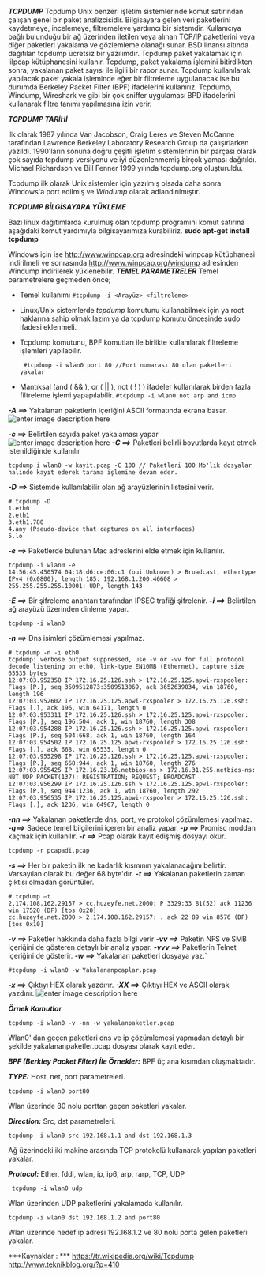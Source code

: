 ***TCPDUMP*** 
Tcpdump Unix benzeri işletim sistemlerinde komut satırından çalışan genel bir paket analizcisidir. Bilgisayara gelen veri paketlerini kaydetmeye, incelemeye, filtremeleye yardımcı bir sistemdir. Kullanıcıya bağlı bulunduğu bir ağ üzerinden iletilen veya alınan TCP/IP paketlerini veya diğer paketleri yakalama ve gözlemleme olanağı sunar. BSD linansı altında dağıtılan tcpdump ücretsiz bir yazılımdır. 
Tcpdump paket yakalamak için lilpcap kütüphanesini kullanır.
Tcpdump, paket yakalama işlemini bitirdikten sonra, yakalanan paket sayısı ile ilgili bir rapor sunar. 
Tcpdump kullanılarak yapılacak paket yakala işleminde eğer bir filtreleme uygulanacak ise bu durumda Berkeley Packet Filter (BPF) ifadelerini kullanırız. Tcpdump, Windump, Wireshark ve gibi bir çok sniffer uygulaması BPD ifadelerini kullanarak filtre tanımı yapılmasına izin verir.

***TCPDUMP TARİHİ***

İlk olarak 1987 yılında Van Jacobson, Craig Leres ve Steven McCanne tarafından Lawrence Berkeley Laboratory Research Group da çalışırlarken yazıldı. 1990'ların sonuna doğru çeşitli işletim sistemlerinin bir parçası olarak çok sayıda tcpdump versiyonu ve iyi düzenlenmemiş birçok yaması dağıtıldı. Michael Richardson ve Bill Fenner 1999 yılında tcpdump.org oluşturuldu. 

Tcpdump ilk olarak Unix sistemler için yazılmış olsada daha sonra Windows'a port edilmiş ve *Windump* olarak adlandırılmıştır.



***TCPDUMP BİLGİSAYARA YÜKLEME***

Bazı linux dağıtımlarda kurulmuş olan tcpdump programını komut satırına aşağıdaki komut yardımıyla bilgisayarımıza kurabiliriz.
**sudo apt-get install tcpdump**

 Windows için ise http://www.winpcap.org adresindeki winpcap kütüphanesi indirilmeli ve sonrasında http://www.winpcap.org/windump adresinden Windump indirilerek yüklenebilir.
***TEMEL PARAMETRELER***
Temel parametrelere geçmeden önce;

 - Temel kullanımı
	 `#tcpdump -i <Arayüz> <filtreleme>`
 - Linux/Unix sistemlerde *tcpdump* komutunu kullanabilmek için ya root haklarına sahip olmak lazım ya da tcpdump komutu öncesinde sudo ifadesi eklenmeli.
 - Tcpdump komutunu, BPF komutları ile birlikte kullanılarak filtreleme işlemleri yapılabilir.

	    #tcpdump -i wlan0 port 80 //Port numarası 80 olan paketleri yakalar

 - Mantıksal (and ( && ), or ( || ), not ( ! ) ) ifadeler kullanılarak birden fazla filtreleme işlemi yapapılabilir.
 `#tcpdump -i wlan0 not arp and icmp`

***-A ==>*** Yakalanan paketlerin içeriğini ASCII formatında ekrana basar.
![enter image description here](http://www.teknikblog.org/wp-content/uploads/2015/08/3.png)

***-c ==>*** Belirtilen sayıda paket yakalaması yapar
![enter image description here](http://www.teknikblog.org/wp-content/uploads/2015/08/2.png)
***-C ==>*** Paketleri belirli boyutlarda kayıt etmek istenildiğinde kullanılır

    tcpdump i wlan0 -w kayit.pcap -C 100 // Paketleri 100 Mb'lık dosyalar halinde kayıt ederek tarama işlemine devam eder.
    
***-D ==>*** Sistemde kullanılabilir olan ağ arayüzlerinin listesini verir.

    # tcpdump -D
	1.eth0
	2.eth1
	3.eth1.780
	4.any (Pseudo-device that captures on all interfaces)
	5.lo

***-e ==>*** Paketlerde bulunan Mac adreslerini elde etmek için kullanılır.

    tcpdump -i wlan0 -e
	14:56:45.450574 04:18:d6:ce:06:c1 (oui Unknown) > Broadcast, ethertype IPv4 (0x0800), length 185: 192.168.1.200.46608 > 255.255.255.255.10001: UDP, length 143

***-E ==>*** Bir şifreleme anahtarı tarafından IPSEC trafiği şifrelenir.
***-i ==>*** Belirtilen ağ arayüzü üzerinden dinleme yapar.

    tcpdump -i wlan0

***-n ==>*** Dns isimleri çözümlemesi yapılmaz.

    # tcpdump -n -i eth0
	tcpdump: verbose output suppressed, use -v or -vv for full protocol decode listening on eth0, link-type EN10MB (Ethernet), capture size 65535 bytes
	12:07:03.952358 IP 172.16.25.126.ssh > 172.16.25.125.apwi-rxspooler: Flags [P.], seq 3509512873:3509513069, ack 3652639034, win 18760, length 196
	12:07:03.952602 IP 172.16.25.125.apwi-rxspooler > 172.16.25.126.ssh: Flags [.], ack 196, win 64171, length 0
	12:07:03.953311 IP 172.16.25.126.ssh > 172.16.25.125.apwi-rxspooler: Flags [P.], seq 196:504, ack 1, win 18760, length 308
	12:07:03.954288 IP 172.16.25.126.ssh > 172.16.25.125.apwi-rxspooler: Flags [P.], seq 504:668, ack 1, win 18760, length 164
	12:07:03.954502 IP 172.16.25.125.apwi-rxspooler > 172.16.25.126.ssh: Flags [.], ack 668, win 65535, length 0
	12:07:03.955298 IP 172.16.25.126.ssh > 172.16.25.125.apwi-rxspooler: Flags [P.], seq 668:944, ack 1, win 18760, length 276
	12:07:03.955425 IP 172.16.23.16.netbios-ns > 172.16.31.255.netbios-ns: NBT UDP PACKET(137): REGISTRATION; REQUEST; BROADCAST
	12:07:03.956299 IP 172.16.25.126.ssh > 172.16.25.125.apwi-rxspooler: Flags [P.], seq 944:1236, ack 1, win 18760, length 292
	12:07:03.956535 IP 172.16.25.125.apwi-rxspooler > 172.16.25.126.ssh: Flags [.], ack 1236, win 64967, length 0

***-nn ==>*** Yakalanan paketlerde dns, port, ve protokol çözümlemesi yapılmaz.
***-q==>*** Sadece temel bilgilerini içeren bir analiz yapar.
***-p ==>*** Promisc moddan kaçmak için kullanılır.
***-r ==>*** Pcap olarak kayıt edişmiş dosyayı okur.

    tcpdump -r pcapadi.pcap

***-s ==>*** Her bir paketin ilk ne kadarlık kısmının yakalanacağını belirtir. Varsayılan olarak bu değer 68 byte'dır.
***-t ==>*** Yakalanan paketlerin zaman çıktısı olmadan görüntüler.

    # tcpdump –t 
	2.174.108.162.29157 > cc.huzeyfe.net.2000: P 3329:33 81(52) ack 11236 win 17520 (DF) [tos 0x20] 
	cc.huzeyfe.net.2000 > 2.174.108.162.29157: . ack 22 89 win 8576 (DF) [tos 0x10] 

***-v ==>*** Paketler hakkında daha fazla bilgi verir
***-vv ==>*** Paketin NFS ve SMB içeriğini de gösteren detaylı bir analiz yapar.
***-vvv ==>*** Paketlerin Telnet içeriğini de gösterir.
***-w ==>*** Yakalanan paketleri dosyaya yaz.`

    #tcpdump -i wlan0 -w Yakalananpcaplar.pcap

***-x ==>*** Çıktıyı HEX olarak yazdırır.
***-XX ==>*** Çıktıyı HEX ve ASCII olarak yazdırır.
![enter image description here](http://www.teknikblog.org/wp-content/uploads/2015/08/Terminal-root@daca-home-caner_002.png)

***Örnek Komutlar*** 

    tcpdump -i wlan0 -v -nn -w yakalanpaketler.pcap
Wlan0' dan geçen paketleri dns ve ip çözümlemesi yapmadan detaylı bir şekilde yakalananpaketler.pcap dosyası olarak kayıt eder.

***BPF (Berkley Packet Filter) İle Örnekler:*** 
BPF üç ana kısımdan oluşmaktadır.

***TYPE:*** Host, net, port   parametreleri. 
	

    tcpdump -i wlan0 port80

  Wlan üzerinde 80 nolu porttan geçen paketleri yakalar.

***Direction:*** Src, dst   parametreleri. 

    tcpdump -i wlan0 src 192.168.1.1 and dst 192.168.1.3

Ağ üzerindeki iki makine arasında TCP protokolü kullanarak yapılan paketleri yakalar.

***Protocol:*** Ether, fddi, wlan, ip, ip6, arp, rarp, TCP, UDP
	

     tcpdump -i wlan0 udp

Wlan üzerinden UDP paketlerini yakalamada kullanılır.

    tcpdump -i wlan0 dst 192.168.1.2 and port80

Wlan üzerinde hedef ip adresi 192.168.1.2 ve 80 nolu porta gelen paketleri yakalar.












***Kaynaklar : ***
 https://tr.wikipedia.org/wiki/Tcpdump
http://www.teknikblog.org/?p=410
